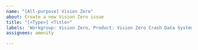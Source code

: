 ```yaml
---
name: "[All-purpose] Vision Zero"
about: Create a new Vision Zero issue
title: "[<Type>] <Title>"
labels: 'Workgroup: Vision Zero, Product: Vision Zero Crash Data System, Service: Dev'
assignees: amenity

---
```

